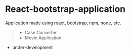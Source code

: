 # React-bootstrap-application
Application made using react, bootstrap, npm, node, etc.

> -  Case Converter
> -  Movie Application

- under-development
